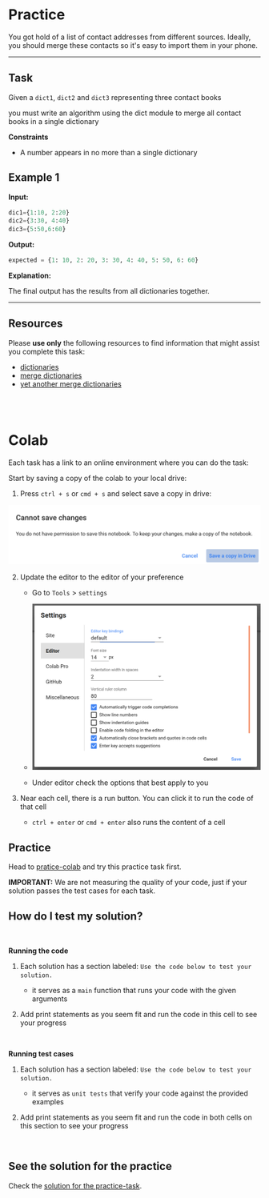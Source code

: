# Practice


You got hold of a list of contact addresses from different sources. Ideally, you should merge these contacts so it's easy to import them in your phone. 

___


## Task


Given a `dict1`, `dict2` and `dict3` representing three contact books


you must write an algorithm using the dict module to merge all contact books in a single dictionary


**Constraints**

* A number appears in no more than a single dictionary


## Example 1



**Input:**

```python
dic1={1:10, 2:20}
dic2={3:30, 4:40}
dic3={5:50,6:60}
```

**Output:**

```python
expected = {1: 10, 2: 20, 3: 30, 4: 40, 5: 50, 6: 60}
```

**Explanation:**

The final output has the results from all dictionaries together. 




___


## Resources

Please **use only** the following resources to find information that might assist you complete this task:


* [dictionaries](https://docs.python.org/3/tutorial/datastructures.html#dictionaries)
* [merge dictionaries](https://stackoverflow.com/questions/38987/how-do-i-merge-two-dictionaries-in-a-single-expression-take-union-of-dictionari)
* [yet another merge dictionaries](https://stackoverflow.com/questions/65539313/combine-two-dictionaries-with-preference-to-one-of-them)


<br>
<br>


# Colab


Each task has a link to an online environment where you can do the task:

Start by saving a copy of the colab to your local drive:

1. Press `ctrl + s` or `cmd + s` and select save a copy in drive:

![image info](./colab-save-copy.png)


2. Update the editor to the editor of your preference

    * Go to `Tools` > `settings`

    * ![image info](./colab-settings.png)

    * Under editor check the options that best apply to you


3. Near each cell, there is a run button. You can click it to run the code of that cell

    * `ctrl + enter` or `cmd + enter` also runs the content of a cell


## Practice 

Head to [pratice-colab](https://colab.research.google.com/drive/18XUYSK1lUynsK1Mn9nj7foxDzw7MKSSO?usp=sharing) and try this practice task first.


**IMPORTANT:** We are not measuring the quality of your code, just if your solution passes the test cases for each task.

## How do I test my solution?

<br>

**Running the code**

1. Each solution has a section labeled: `Use the code below to test your solution.`

    * it serves as a `main` function that runs your code with the given arguments


2. Add print statements as you seem fit and run the code in this cell to see your progress

<br>

**Running test cases**


1. Each solution has a section labeled: `Use the code below to test your solution.`

    * it serves as `unit tests`  that verify your code against the provided examples


2. Add print statements as you seem fit and run the code in both cells on this section to see your progress

<br>

## See the solution for the practice


Check the [solution for the practice-task](https://colab.research.google.com/drive/1opTGbTV0NqEA9g-uRISYPQ-yyI6QeeLO?usp=sharing). 

